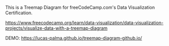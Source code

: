This is a Treemap Diagram for freeCodeCamp.com's Data Visualization Certification.

https://www.freecodecamp.org/learn/data-visualization/data-visualization-projects/visualize-data-with-a-treemap-diagram

DEMO: https://lucas-palma.github.io/treemap-diagram-github.io/

